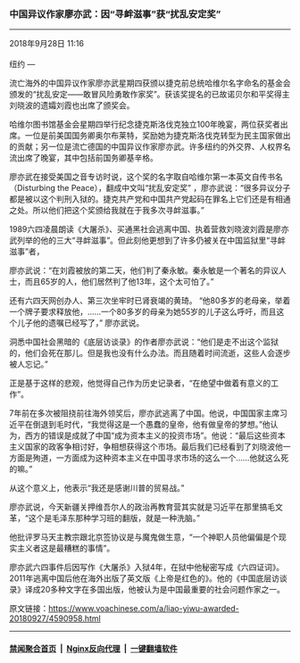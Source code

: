 ### 中国异议作家廖亦武：因“寻衅滋事”获“扰乱安定奖”
------------------------

<div class="published">
 <span class="date" title="中国时间">
  <time datetime="2018-09-28T11:16:02+08:00">
   2018年9月28日 11:16
  </time>
 </span>
</div>
<br/>
<div class="wsw">
 <span class="dateline">
  纽约 —
 </span>
 <p>
  流亡海外的中国异议作家廖亦武星期四获颁以捷克前总统哈维尔名字命名的基金会颁发的“扰乱安定——敢冒风险勇敢作家奖”。获该奖提名的已故诺贝尔和平奖得主刘晓波的遗孀刘霞也出席了颁奖会。
 </p>
 <div class="wsw__embed">
 </div>
 <p>
  哈维尔图书馆基金会星期四举行纪念捷克斯洛伐克独立100年晚宴，两位获奖者出席。一位是前美国国务卿奥尔布莱特，奖励她为捷克斯洛伐克转型为民主国家做出的贡献；另一位是流亡德国的中国异议作家廖亦武。许多纽约的外交界、人权界名流出席了晚宴，其中包括前国务卿基辛格。
 </p>
 <p>
  廖亦武在接受美国之音专访时说，这个奖的名字取自哈维尔第一本英文自传书名（Disturbing the Peace），翻成中文叫“扰乱安定奖” ，廖亦武说：“很多异议分子都是被以这个判刑入狱的。捷克共产党和中国共产党起码在罪名上它们还是有相通之处。所以他们把这个奖颁给我就在于我多次寻衅滋事。”
 </p>
 <p>
  1989六四凌晨朗读《大屠杀》、买通黑社会逃离中国、执着营救刘晓波刘霞是廖亦武列举的他的三大“寻衅滋事”。但此刻他更想到了许多仍被关在中国监狱里“寻衅滋事”者，
 </p>
 <p>
  廖亦武说：“在刘霞被放的第二天，他们判了秦永敏。秦永敏是一个著名的异议人士，而且65岁的人，他们居然判了他13年，这个太可怕了。”
 </p>
 <p>
  还有六四天网创办人、第三次坐牢时已肾衰竭的黄琦。 “他80多岁的老母亲，举着一个牌子要求释放他，……一个80多岁的母亲为她55岁的儿子这么呼吁，而且这个儿子他的遗嘱已经写了，” 廖亦武说。
 </p>
 <p>
  洞悉中国社会黑暗的《底层访谈录》的作者廖亦武说：“他们是走不出这个监狱的，他们会死在那儿。但是我也没有什么办法。而且随着时间流逝，这些人会逐步被人忘记。”
 </p>
 <p>
  正是基于这样的悲观，他觉得自己作为历史记录者，“在绝望中做着有意义的工作”。
 </p>
 <p>
  7年前在多次被阻挠前往海外领奖后，廖亦武逃离了中国。他说，中国国家主席习近平在倒退到毛时代，“我觉得这是一个愚蠢的皇帝，他有做皇帝的梦想。”他认为，西方的错误是成就了中国“成为资本主义的投资市场”。他说：“最后这些资本主义国家的政客争相讨好，争相想获得这个市场。最后我们已经看到了刘晓波他一方面是殉道，一方面成为这种资本主义在中国寻求市场的这么一个……他就这么死的嘛。”
 </p>
 <p>
  从这个意义上，他表示“我还是感谢川普的贸易战。”
 </p>
 <p>
  廖亦武说，今天新疆关押维吾尔人的政治再教育营其实就是习近平在那里搞毛文革，“这个是毛泽东那种学习班的翻版，就是一种洗脑。”
 </p>
 <p>
  他批评罗马天主教宗跟北京签协议是与魔鬼做生意，“一个神职人员他偏偏是个现实主义者这是最糟糕的事情”。
 </p>
 <p>
  廖亦武六四事件后因写作《大屠杀》入狱4年，在狱中他秘密写成《六四证词》。2011年逃离中国后他在海外出版了英文版《上帝是红色的》。他的《中国底层访谈录》译成20多种文字在多国出版，他被认为是中国最重要的社会问题作家之一。
 </p>
</div>

原文链接：https://www.voachinese.com/a/liao-yiwu-awarded-20180927/4590958.html


------------------------
#### [禁闻聚合首页](https://github.com/gfw-breaker/banned-news/blob/master/README.md) &nbsp;|&nbsp; [Nginx反向代理](https://github.com/gfw-breaker/open-proxy/blob/master/README.md) &nbsp;|&nbsp;  [一键翻墙软件](https://github.com/gfw-breaker/nogfw/blob/master/README.md)